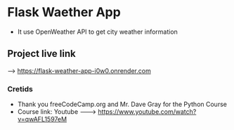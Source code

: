 # Flask Waether App
- It use OpenWeather API to get city weather information

## Project live link
--> https://flask-weather-app-i0w0.onrender.com

### Cretids
- Thank you freeCodeCamp.org and Mr. Dave Gray for the Python Course
- Course link: Youtube ---> https://www.youtube.com/watch?v=qwAFL1597eM
